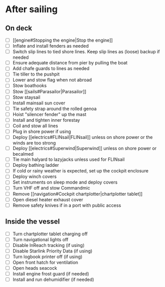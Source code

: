 # After sailing

## On deck

- [ ] [[engine#Stopping the engine|Stop the engine]]
- [ ] Inflate and install fenders as needed
- [ ] Switch slip lines to tied shore lines. Keep slip lines as (loose) backup if needed
- [ ] Ensure adequate distance from pier by pulling the boat
- [ ] Add chafe guards to lines as needed
- [ ] Tie tiller to the pushpit
- [ ] Lower and stow flag when not abroad
- [ ] Stow boathooks
- [ ] Stow [[sails#Parasailor|Parasailor]]
- [ ] Stow staysail
- [ ] Install mainsail sun cover
- [ ] Tie safety strap around the rolled genoa
- [ ] Hoist "silencer fender" up the mast
- [ ] Install and tighten inner forestay
- [ ] Coil and stow all lines
- [ ] Plug in shore power if using
- [ ] Deploy [[electrics#FLINsail|FLINsail]] unless on shore power or the winds are too strong
- [ ] Deploy [[electrics#Superwind|Superwind]] unless on shore power or becalmed
- [ ] Tie main halyard to lazyjacks unless used for FLINsail
- [ ] Deploy bathing ladder
- [ ] If cold or rainy weather is expected, set up the cockpit enclosure
- [ ] Deploy winch covers
- [ ] Set instruments on sleep mode and deploy covers
- [ ] Turn VHF off and stow Commandmic
- [ ] Remove [[navigation#Cockpit chartplotter|chartplotter tablet]]
- [ ] Open diesel heater exhaust cover
- [ ] Remove safety knives if in a port with public access

## Inside the vessel

- [ ] Turn chartplotter tablet charging off
- [ ] Turn navigational lights off
- [ ] Disable InReach tracking (if using)
- [ ] Disable Starlink Priority Data (if using)
- [ ] Turn logbook printer off (if using)
- [ ] Open front hatch for ventilation
- [ ] Open heads seacock
- [ ] Install engine frost guard (if needed)
- [ ] Install and run dehumidifier (if needed)